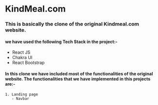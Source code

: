# KindMeal.com
### This is basically the clone of the original Kindmeal.com website.

#### we have used the following Tech Stack in the project:-
   - React JS
   - Chakra UI
   - React Bootstrap
 
 #### In this clone we have included most of the functionalities of the original website. The functionalities that we have implemented in this projects are:-
 
    1. Landing page 
       - Navbar 
      
